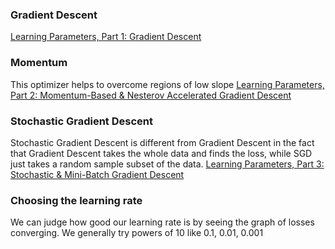 ### Gradient Descent
[Learning Parameters, Part 1: Gradient Descent](https://towardsdatascience.com/learning-parameters-part-1-eb3e8bb9ffbb)

### Momentum
This optimizer helps to overcome regions of low slope [Learning Parameters, Part 2: Momentum-Based & Nesterov Accelerated Gradient Descent
](https://towardsdatascience.com/learning-parameters-part-2-a190bef2d12)

### Stochastic Gradient Descent
Stochastic Gradient Descent is different from Gradient Descent in the fact that Gradient Descent takes the whole data and finds the loss, while SGD just takes a random sample subset of the data. [Learning Parameters, Part 3: Stochastic & Mini-Batch Gradient Descent](https://towardsdatascience.com/learning-parameters-part-3-ee8558f65dd7)

### Choosing the learning rate
We can judge how good our learning rate is by seeing the graph of losses converging. We generally try powers of 10 like 0.1, 0.01, 0.001
